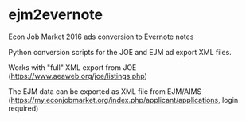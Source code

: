 # ejm2evernote
Econ Job Market 2016 ads conversion to Evernote notes


Python conversion scripts for the JOE and EJM ad export XML files. 

Works with "full" XML export from JOE (https://www.aeaweb.org/joe/listings.php)

The EJM data can be exported as XML file from EJM/AIMS (https://my.econjobmarket.org/index.php/applicant/applications, login required)

